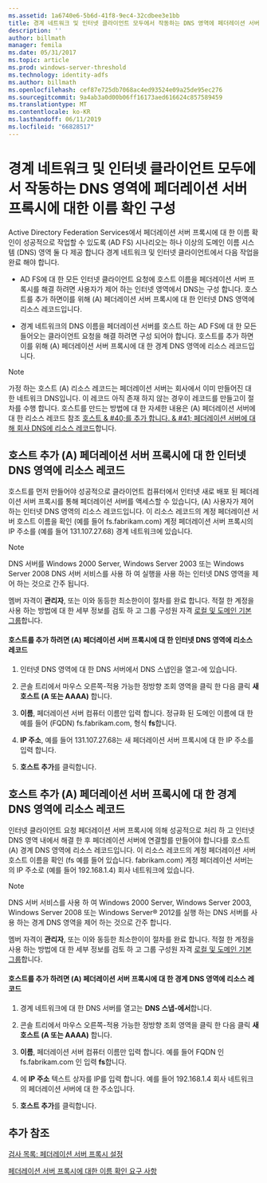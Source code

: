 ```yaml
---
ms.assetid: 1a6740e6-5b6d-41f8-9ec4-32cdbee3e1bb
title: 경계 네트워크 및 인터넷 클라이언트 모두에서 작동하는 DNS 영역에 페더레이션 서버 프록시에 대한 이름 확인 구성
description: ''
author: billmath
manager: femila
ms.date: 05/31/2017
ms.topic: article
ms.prod: windows-server-threshold
ms.technology: identity-adfs
ms.author: billmath
ms.openlocfilehash: cef87e725db7068ac4ed93524e09a25de95ec276
ms.sourcegitcommit: 9a4ab3a0d00b06ff16173aed616624c857589459
ms.translationtype: MT
ms.contentlocale: ko-KR
ms.lasthandoff: 06/11/2019
ms.locfileid: "66828517"
---
```

# <a name="configure-name-resolution-for-a-federation-server-proxy-in-a-dns-zone-that-serves-both-the-perimeter-network-and-internet-clients"></a>경계 네트워크 및 인터넷 클라이언트 모두에서 작동하는 DNS 영역에 페더레이션 서버 프록시에 대한 이름 확인 구성


Active Directory Federation Services에서 페더레이션 서버 프록시에 대 한 이름 확인이 성공적으로 작업할 수 있도록 \(AD FS\) 시나리오는 하나 이상의 도메인 이름 시스템 \(DNS\) 영역 둘 다 제공 합니다 경계 네트워크 및 인터넷 클라이언트에서 다음 작업을 완료 해야 합니다.  
  
-   AD FS에 대 한 모든 인터넷 클라이언트 요청에 호스트 이름을 페더레이션 서버 프록시를 해결 하려면 사용자가 제어 하는 인터넷 영역에서 DNS는 구성 합니다. 호스트를 추가 하면이를 위해 \(A\) 페더레이션 서버 프록시에 대 한 인터넷 DNS 영역에 리소스 레코드입니다.  
  
-   경계 네트워크의 DNS 이름을 페더레이션 서버를 호스트 하는 AD FS에 대 한 모든 들어오는 클라이언트 요청을 해결 하려면 구성 되어야 합니다. 호스트를 추가 하면이를 위해 \(A\) 페더레이션 서버 프록시에 대 한 경계 DNS 영역에 리소스 레코드입니다.  
  
> [!NOTE]  
> 가정 하는 호스트 \(A\) 리소스 레코드는 페더레이션 서버는 회사에서 이미 만들어진 대 한 네트워크 DNS입니다. 이 레코드 아직 존재 하지 않는 경우이 레코드를 만들고이 절차를 수행 합니다. 호스트를 만드는 방법에 대 한 자세한 내용은 \(A\) 페더레이션 서버에 대 한 리소스 레코드 참조 [호스트 & #40;를 추가 합니다. & #41; 페더레이션 서버에 대해 회사 DNS에 리소스 레코드](Add-a-Host--A--Resource-Record-to-Corporate-DNS-for-a-Federation-Server.md)합니다.  
  
## <a name="add-a-host-a-resource-record-to-the-internet-dns-zone-for-a-federation-server-proxy"></a>호스트 추가 \(A\) 페더레이션 서버 프록시에 대 한 인터넷 DNS 영역에 리소스 레코드  
호스트를 먼저 만들어야 성공적으로 클라이언트 컴퓨터에서 인터넷 새로 배포 된 페더레이션 서버 프록시를 통해 페더레이션 서버를 액세스할 수 있습니다, \(A\) 사용자가 제어 하는 인터넷 DNS 영역의 리소스 레코드입니다. 이 리소스 레코드의 계정 페더레이션 서버 호스트 이름을 확인 \(예를 들어 fs.fabrikam.com\) 계정 페더레이션 서버 프록시의 IP 주소를 \(예를 들어 131.107.27.68\) 경계 네트워크에 있습니다.  
  
> [!NOTE]  
> DNS 서버를 Windows 2000 Server, Windows Server 2003 또는 Windows Server 2008 DNS 서버 서비스를 사용 하 여 실행을 사용 하는 인터넷 DNS 영역을 제어 하는 것으로 간주 됩니다.  
  
멤버 자격이 **관리자**, 또는 이와 동등한 최소한이이 절차를 완료 합니다.  적절 한 계정을 사용 하는 방법에 대 한 세부 정보를 검토 하 고 그룹 구성원 자격 [로컬 및 도메인 기본 그룹](https://go.microsoft.com/fwlink/?LinkId=83477)합니다.   
  
#### <a name="to-add-a-host-a-resource-record-to-the-internet-dns-zone-for-a-federation-server-proxy"></a>호스트를 추가 하려면 \(A\) 페더레이션 서버 프록시에 대 한 인터넷 DNS 영역에 리소스 레코드  
  
1.  인터넷 DNS 영역에 대 한 DNS 서버에서 DNS 스냅인을 열고\-에 있습니다.  
  
2.  콘솔 트리에서 마우스 오른쪽\-적용 가능한 정방향 조회 영역을 클릭 한 다음 클릭 **새 호스트 \(A 또는 AAAA\)** 합니다.  
  
3.  **이름**, 페더레이션 서버 컴퓨터 이름만 입력 합니다. 정규화 된 도메인 이름에 대 한 예를 들어 \(FQDN\) fs.fabrikam.com, 형식 **fs**합니다.  
  
4.  **IP 주소**, 예를 들어 131.107.27.68는 새 페더레이션 서버 프록시에 대 한 IP 주소를 입력 합니다.  
  
5.  **호스트 추가**를 클릭합니다.  
  
## <a name="add-a-host-a-resource-record-to-the-perimeter-dns-zone-for-a-federation-server-proxy"></a>호스트 추가 \(A\) 페더레이션 서버 프록시에 대 한 경계 DNS 영역에 리소스 레코드  
인터넷 클라이언트 요청 페더레이션 서버 프록시에 의해 성공적으로 처리 하 고 인터넷 DNS 영역 내에서 해결 한 후 페더레이션 서버에 연결할를 만들어야 합니다를 호스트 \(A\) 경계 DNS 영역에 리소스 레코드입니다. 이 리소스 레코드의 계정 페더레이션 서버 호스트 이름을 확인 \(fs 예를 들어 있습니다. fabrikam.com\) 계정 페더레이션 서버는의 IP 주소로 \(예를 들어 192.168.1.4\) 회사 네트워크에 있습니다.  
  
> [!NOTE]  
> DNS 서버 서비스를 사용 하 여 Windows 2000 Server, Windows Server 2003, Windows Server 2008 또는 Windows Server® 2012를 실행 하는 DNS 서버를 사용 하는 경계 DNS 영역을 제어 하는 것으로 간주 합니다.  
  
멤버 자격이 **관리자**, 또는 이와 동등한 최소한이이 절차를 완료 합니다.  적절 한 계정을 사용 하는 방법에 대 한 세부 정보를 검토 하 고 그룹 구성원 자격 [로컬 및 도메인 기본 그룹](https://go.microsoft.com/fwlink/?LinkId=83477)합니다.   
  
#### <a name="to-add-a-host-a-resource-record-to-the-perimeter-dns-zone-for-a-federation-server-proxy"></a>호스트를 추가 하려면 \(A\) 페더레이션 서버 프록시에 대 한 경계 DNS 영역에 리소스 레코드  
  
1.  경계 네트워크에 대 한 DNS 서버를 열고는 **DNS 스냅\-에서**합니다.  
  
2.  콘솔 트리에서 마우스 오른쪽\-적용 가능한 정방향 조회 영역을 클릭 한 다음 클릭 **새 호스트 \(A 또는 AAAA\)** 합니다.  
  
3.  **이름**, 페더레이션 서버 컴퓨터 이름만 입력 합니다. 예를 들어 FQDN 인 fs.fabrikam.com 인 입력 **fs**합니다.  
  
4.  에 **IP 주소** 텍스트 상자를 IP를 입력 합니다. 예를 들어 192.168.1.4 회사 네트워크의 페더레이션 서버에 대 한 주소입니다.  
  
5.  **호스트 추가**를 클릭합니다.  
  
## <a name="additional-references"></a>추가 참조  
[검사 목록: 페더레이션 서버 프록시 설정](Checklist--Setting-Up-a-Federation-Server-Proxy.md)  
  
[페더레이션 서버 프록시에 대한 이름 확인 요구 사항](https://technet.microsoft.com/library/dd807055.aspx)  
  

